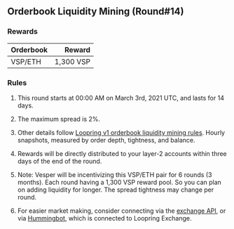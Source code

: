 ## Orderbook Liquidity Mining (Round#14)


### Rewards

 | **Orderbook** | **Reward** |
| :--- | ---: |
| VSP/ETH | 1,300 VSP|

### Rules

1) This round starts at 00:00 AM on March 3rd, 2021 UTC, and lasts for 14 days.

2) The maximum spread is 2%.

3) Other details follow [Loopring v1 orderbook liquidity mining rules](https://medium.com/loopring-protocol/loopring-exchange-liquidity-mining-competition-748917b277e6). Hourly snapshots, measured by order depth, tightness, and balance.

4) Rewards will be directly distributed to your layer-2 accounts within three days of the end of the round.

5) Note: Vesper will be incentivizing this VSP/ETH pair for 6 rounds (3 months). Each round having a 1,300 VSP reward pool. So you can plan on adding liquidity for longer. The spread tightness may change per round.

6) For easier market making, consider connecting via the [exchange API](https://docs3.loopring.io/en/), or via [Hummingbot](https://docs.hummingbot.io/exchange-connectors/loopring/), which is connected to Loopring Exchange.

